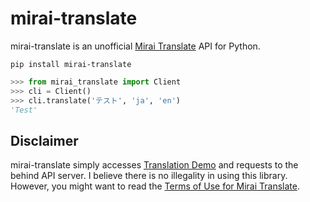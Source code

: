 # mirai-translate

mirai-translate is an unofficial [Mirai Translate](https://miraitranslate.com/en/) API for Python. 

```
pip install mirai-translate
```

```python
>>> from mirai_translate import Client
>>> cli = Client()
>>> cli.translate('テスト', 'ja', 'en')
'Test'
```

## Disclaimer

mirai-translate simply accesses [Translation Demo](https://miraitranslate.com/en/trial/) and requests to the behind API server.
I believe there is no illegality in using this library.
However, you might want to read the [Terms of Use for Mirai Translate](https://miraitranslate.com/en/trial/pdf/kiyaku.pdf).
